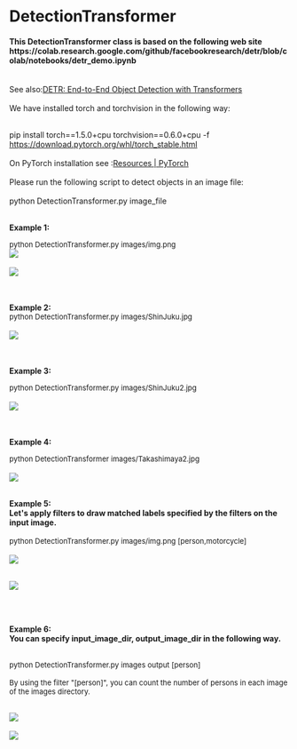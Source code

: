 
<h1>
DetectionTransformer
</h1>

<h4>
This DetectionTransformer class is based on the following web site
 https://colab.research.google.com/github/facebookresearch/detr/blob/colab/notebooks/detr_demo.ipynb
</h4>
<br>
See also:<a href='https://github.com/facebookresearch/detr'>DETR: End-to-End Object Detection with Transformers</a>
<br>
<br>
We have installed torch and torchvision in the following way:<br><br>
 
pip install torch==1.5.0+cpu torchvision==0.6.0+cpu -f https://download.pytorch.org/whl/torch_stable.html<br>
<br>
On PyTorch installation see :<a href="https://pytorch.org/resources/">Resources | PyTorch</a> 
<br>
<br>
Please run the following script to detect objects in an image file:<br>
<br>
python DetectionTransformer.py image_file
<br>
<br>

<b>Example 1:</b><br>

<font size=2>
python DetectionTransformer.py images/img.png
</font>
<br>
<img src="./detected/Img.png">
<br>
<br>
<img src="./run-images/run_detection_transformer.png">

<br><br>
<b>Example 2:</b><br>
<font size=2>
python DetectionTransformer.py images/ShinJuku.jpg
</font>
<br><br>
<img src="./detected/ShinJuku.jpg">


<br><br>
<b>Example 3:</b><br>

<font size=2>
python DetectionTransformer.py images/ShinJuku2.jpg
</font>
<br><br>
<img src="./detected/ShinJuku2.jpg">

<br><br>
<b>Example 4:</b><br>

<font size=2>
python DetectionTransformer images/Takashimaya2.jpg
</font>
<br><br>
<img src="./detected/Takashimaya2.jpg">
<br><br>

<b>Example 5:</b><br>
<b>
 Let's apply filters to draw matched labels specified by the filters on the input image.<br><br>
</b>
<font size=2>
python DetectionTransformer.py images/img.png [person,motorcycle]
</font>
<br><br>
<img src="./detected/person,motorcycle_img.png">
<br><br>

<img src="./run-images/run_detection_transformer_with_filters.png">

<br><br>

<b>Example 6:</b><br>
<b>
 You can specify input_image_dir, output_image_dir in the following way.<br><br>
</b>
<font size=2>

python DetectionTransformer.py images output [person]<br><br>
By using the filter "[person]", you can count the number of persons in each image of the images directory.<br> 

</font>
<br>
<img src="./output/person_img.png">
<br><br>

<img src="./run-images/run_detect_all_with_person_only.png">

